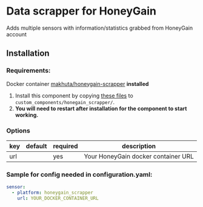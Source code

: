 # Data scrapper for HoneyGain
Adds multiple sensors with information/statistics grabbed from HoneyGain account

## Installation

### Requirements:
Docker container [makhuta/honeygain-scrapper](https://hub.docker.com/r/makhuta/honeygain-scrapper) **installed**

1. Install this component by copying [these files](https://github.com/Makhuta/homeassistant-honeygain_scrapper/tree/main/custom_components/honeygain_scrapper) to `custom_components/honegain_scrapper/`.
2. **You will need to restart after installation for the component to start working.**

### Options

| key | default | required | description
| --- | --- | --- | ---
| url | | yes | Your HoneyGain docker container URL

### Sample for config needed in configuration.yaml:
```yaml
sensor:
  - platform: honeygain_scrapper
    url: YOUR_DOCKER_CONTAINER_URL
```